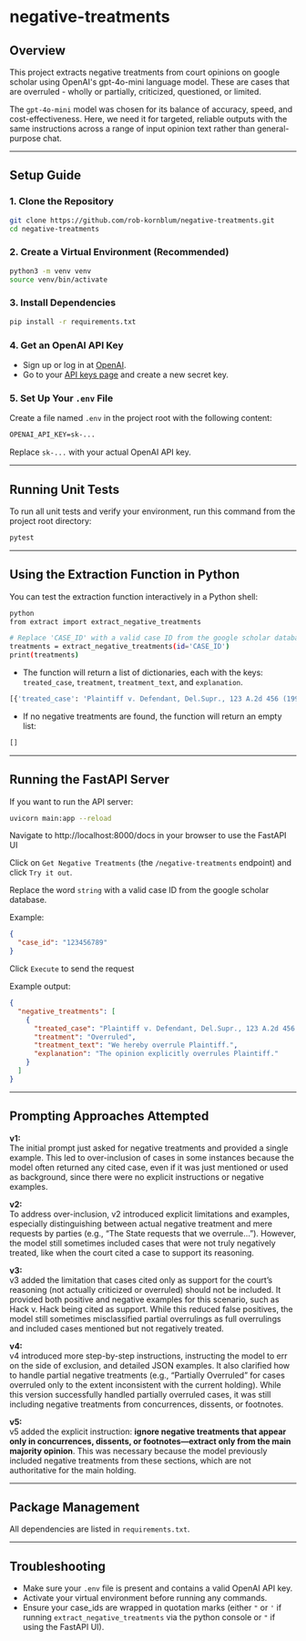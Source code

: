 # negative-treatments

## Overview

This project extracts negative treatments from court opinions on google scholar using OpenAI's gpt-4o-mini language model. These are cases that are overruled - wholly or partially, criticized, questioned, or limited.

The `gpt-4o-mini` model was chosen for its balance of accuracy, speed, and cost-effectiveness. Here, we need it for targeted, reliable outputs with the same instructions across a range of input opinion text rather than general-purpose chat.

---

## Setup Guide

### 1. Clone the Repository

```bash
git clone https://github.com/rob-kornblum/negative-treatments.git
cd negative-treatments
```

### 2. Create a Virtual Environment (Recommended)

```bash
python3 -m venv venv
source venv/bin/activate
```

### 3. Install Dependencies

```bash
pip install -r requirements.txt
```

### 4. Get an OpenAI API Key

- Sign up or log in at [OpenAI](https://platform.openai.com/).
- Go to your [API keys page](https://platform.openai.com/api-keys) and create a new secret key.

### 5. Set Up Your `.env` File

Create a file named `.env` in the project root with the following content:

```txt
OPENAI_API_KEY=sk-...
```

Replace `sk-...` with your actual OpenAI API key.

---

## Running Unit Tests

To run all unit tests and verify your environment, run this command from the project root directory:

```bash
pytest
```

---

## Using the Extraction Function in Python

You can test the extraction function interactively in a Python shell:

```bash
python
from extract import extract_negative_treatments

# Replace 'CASE_ID' with a valid case ID from the google scholar database (e.g., https://scholar.google.com/scholar_case?case=<CASE_ID>)
treatments = extract_negative_treatments(id='CASE_ID')
print(treatments)
```

- The function will return a list of dictionaries, each with the keys: `treated_case`, `treatment`, `treatment_text`, and `explanation`.

```bash
[{'treated_case': 'Plaintiff v. Defendant, Del.Supr., 123 A.2d 456 (1999)', 'treatment': 'Overruled', 'treatment_text': 'We hereby overrule Plaintiff.', 'explanation': 'The opinion explicitly overrules Plaintiff.'}]
```

- If no negative treatments are found, the function will return an empty list:

```bash
[]
```

---

## Running the FastAPI Server

If you want to run the API server:

```bash
uvicorn main:app --reload
```

Navigate to http://localhost:8000/docs in your browser to use the FastAPI UI

Click on `Get Negative Treatments` (the `/negative-treatments` endpoint) and click `Try it out`.

Replace the word `string` with a valid case ID from the google scholar database.

Example:

```json
{
  "case_id": "123456789"
}
```

Click `Execute` to send the request

Example output:

```json
{
  "negative_treatments": [
    {
      "treated_case": "Plaintiff v. Defendant, Del.Supr., 123 A.2d 456 (1999)",
      "treatment": "Overruled",
      "treatment_text": "We hereby overrule Plaintiff.",
      "explanation": "The opinion explicitly overrules Plaintiff."
    }
  ]
}
```

---

## Prompting Approaches Attempted

**v1:**  
The initial prompt just asked for negative treatments and provided a single example. This led to over-inclusion of cases in some instances because the model often returned any cited case, even if it was just mentioned or used as background, since there were no explicit instructions or negative examples.

**v2:**  
To address over-inclusion, v2 introduced explicit limitations and examples, especially distinguishing between actual negative treatment and mere requests by parties (e.g., “The State requests that we overrule…”). However, the model still sometimes included cases that were not truly negatively treated, like when the court cited a case to support its reasoning.

**v3:**  
v3 added the limitation that cases cited only as support for the court’s reasoning (not actually criticized or overruled) should not be included. It provided both positive and negative examples for this scenario, such as Hack v. Hack being cited as support. While this reduced false positives, the model still sometimes misclassified partial overrulings as full overrulings and included cases mentioned but not regatively treated.

**v4:**  
v4 introduced more step-by-step instructions, instructing the model to err on the side of exclusion, and detailed JSON examples. It also clarified how to handle partial negative treatments (e.g., “Partially Overruled” for cases overruled only to the extent inconsistent with the current holding). While this version successfully handled partially overruled cases, it was still including negative treatments from concurrences, dissents, or footnotes.

**v5:**  
v5 added the explicit instruction: **ignore negative treatments that appear only in concurrences, dissents, or footnotes—extract only from the main majority opinion**. This was necessary because the model previously included negative treatments from these sections, which are not authoritative for the main holding.

---

## Package Management

All dependencies are listed in `requirements.txt`.

---

## Troubleshooting

- Make sure your `.env` file is present and contains a valid OpenAI API key.
- Activate your virtual environment before running any commands.
- Ensure your case_ids are wrapped in quotation marks (either `"` or `'` if running `extract_negative_treatments` via the python console or `"` if using the FastAPI UI).